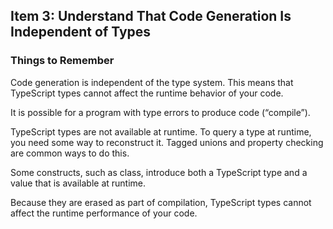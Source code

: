 ## Item 3: Understand That Code Generation Is Independent of Types

### Things to Remember
Code generation is independent of the type system. This means that TypeScript types cannot affect the runtime behavior of your code.

It is possible for a program with type errors to produce code (“compile”).

TypeScript types are not available at runtime. To query a type at runtime, you need some way to reconstruct it. Tagged unions and property checking are common ways to do this.

Some constructs, such as class, introduce both a TypeScript type and a value that is available at runtime.

Because they are erased as part of compilation, TypeScript types cannot affect the runtime performance of your code.